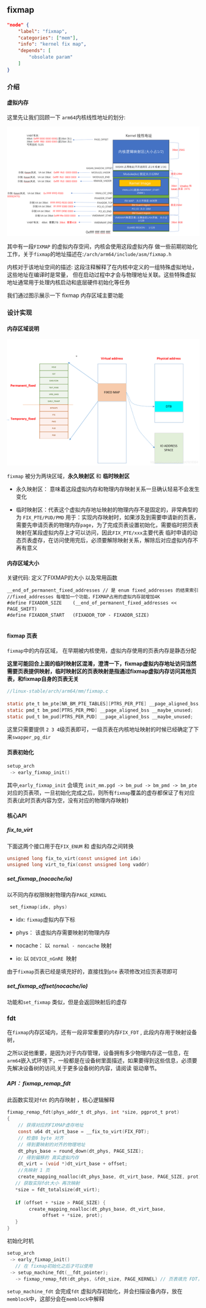 ## fixmap

```json
"node" {
    "label": "fixmap",
    "categories": ["mem"],
    "info": "kernel fix map",
    "depends": [
        "obsolate param"
    ]
}
```

### 介绍

#### 虚拟内存

这里先让我们回顾一下 `arm64`内核线性地址的划分:

<img title="" src="../image/22.png" alt="Screenshot" data-align="inline">

其中有一段`FIXMAP` 的虚拟内存空间，内核会使用这段虚拟内存 做一些前期初始化工作，关于`fixmap`的地址描述在:`/arch/arm64/include/asm/fixmap.h`

内核对于该地址空间的描述: 这段注释解释了在内核中定义的一组特殊虚拟地址，这些地址在编译时是常量，
但在启动过程中才会与物理地址关联。这些特殊虚拟地址通常用于处理内核启动和底层硬件初始化等任务

我们通过图示展示一下 fixmap 内存区域主要功能

### 设计实现

#### 内存区域说明

![Screenshot](../image/29.png)

`fixmap` 被分为两块区域，**永久映射区** 和 **临时映射区**

- 永久映射区： 意味着这段虚拟内存和物理内存映射关系一旦确认轻易不会发生变化

- 临时映射区：代表这个虚拟内存地址映射的物理内存不是固定的，非常典型的为 `FIX_PTE/PUD/PMD` 用于：实现内存映射时，如果涉及到需要申请新的页表， 需要先申请页表的物理内存`page`，为了完成页表设置初始化，需要临时把页表映射在某段虚拟内存上才可以访问，因此`FIX_PTE/xxx`主要代表 临时申请的动态页表虚存，在访问使用完后，必须要解除映射关系，解除后对应虚拟内存不再有意义

#### 内存区域大小

关键代码: 定义了FIXMAP的大小 以及常用函数

```
__end_of_permanent_fixed_addresses // 是 enum fixed_addresses 的结束索引
//fixed_addresses 每增加一个功能，FIXMAP占用的虚拟内存就增加4K
#define FIXADDR_SIZE    (__end_of_permanent_fixed_addresses << PAGE_SHIFT) 
#define FIXADDR_START   (FIXADDR_TOP - FIXADDR_SIZE)


```

#### fixmap 页表

`fixmap`中的内存区域， 在早期被内核使用，虚拟内存使用的页表内存是静态分配 

**这里可能回合上面的临时映射区混淆，澄清一下，fixmap虚拟内存地址访问当然需要页表提供映射，临时映射区的页表映射是指通过fixmap虚拟内存访问其他页表，和fixmap自身的页表无关**

```c
//linux-stable/arch/arm64/mm/fixmap.c

static pte_t bm_pte[NR_BM_PTE_TABLES][PTRS_PER_PTE] __page_aligned_bss;
static pmd_t bm_pmd[PTRS_PER_PMD] __page_aligned_bss __maybe_unused;
static pud_t bm_pud[PTRS_PER_PUD] __page_aligned_bss __maybe_unused;
```

这里只需要提供 `2 3 4`级页表即可，一级页表在内核地址映射的时候已经确定了下来`swapper_pg_dir`

#### 页表初始化

```c
setup_arch 
 -> early_fixmap_init() 
```

其中,`early_fixmap_init` 会填充 `init_mm.pgd -> bm_pud -> bm_pmd -> bm_pte` 对应的页表项，一旦初始化完成之后，则所有`fixmap`覆盖的虚存都保证了有对应页表(此时页表内容为空，没有对应的物理内存映射)

#### 核心API

##### fix_to_virt

下面这两个接口用于在`FIX_ENUM` 和 虚拟内存之间转换

```c
unsigned long fix_to_virt(const unsigned int idx)
unsigned long virt_to_fix(const unsigned long vaddr)
```

##### set_fixmap_(nocache/io)

以不同内存权限映射物理内存`PAGE_KERNEL`  

```c
 set_fixmap(idx, phys) 
```

- idx: `fixmap`虚拟内存下标

- phys： 该虚拟内存需要映射的物理内存

- nocache： 以` normal - noncache` 映射

- io: 以 `DEVICE_nGnRE `映射 

由于`fixmap`页表已经是填充好的，直接找到`pte` 表项修改对应页表项即可 

##### set_fixmap_offset(nocache/io)

功能和`set_fixmap` 类似，但是会返回映射后的虚存

### fdt

在`fixmap`内存区域内，还有一段非常重要的内存`FIX_FDT` , 此段内存用于映射设备树，

之所以说他重要，是因为对于内存管理，设备拥有多少物理内存这一信息，在`arm64`嵌入式环境下，一般都是在设备树里面描述，如果要得到这些信息，必须要先解决设备树的访问,关于更多设备树的内容，请阅读 驱动章节。

##### API： fixmap_remap_fdt

此函数实现对`fdt` 的内存映射 ，核心逻辑解释

```c
fixmap_remap_fdt(phys_addr_t dt_phys, int *size, pgprot_t prot)
{
    // 获得对应的FIXMAP虚存地址
    const u64 dt_virt_base = __fix_to_virt(FIX_FDT);
    // 检查8 byte 对齐
    // 得到要映射的对齐的物理地址
    dt_phys_base = round_down(dt_phys, PAGE_SIZE);
    // 得到偏移的 真实虚拟内存
    dt_virt = (void *)dt_virt_base + offset;
    //先映射 1 页
    create_mapping_noalloc(dt_phys_base, dt_virt_base, PAGE_SIZE, prot);
   // 获取实际fdt大小 再次映射
   *size = fdt_totalsize(dt_virt);

   if (offset + *size > PAGE_SIZE) {
        create_mapping_noalloc(dt_phys_base, dt_virt_base,
             offset + *size, prot);
   }
}
```

初始化时机

```c
setup_arch
 -> early_fixmap_init() 
   // 在 fixmap初始化之后才可以使用
 -> setup_machine_fdt(__fdt_pointer);
   -> fixmap_remap_fdt(dt_phys, &fdt_size, PAGE_KERNEL) // 页表填充 FDT，是段映射，只填充到 bm_pmd这一层 
```

`setup_machine_fdt` 会完成`fdt` 虚拟内存初始化，并会扫描设备内存，放在`memblock`中，这部分会在`memblock`中解释
